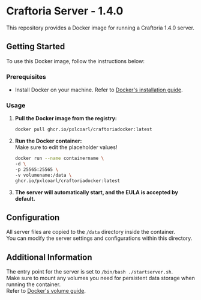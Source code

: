 # Craftoria Server - 1.4.0

This repository provides a Docker image for running a Craftoria 1.4.0 server.

## Getting Started

To use this Docker image, follow the instructions below:

### Prerequisites

- Install Docker on your machine. Refer to [Docker's installation guide](https://docs.docker.com/get-docker/).
  
### Usage

1. **Pull the Docker image from the registry:**
   ```bash
   docker pull ghcr.io/pxlcoarl/craftoriadocker:latest
   ```
2. **Run the Docker container:**   
   Make sure to edit the placeholder values!
   ```bash
   docker run --name containername \
   -d \
   -p 25565:25565 \
   -v volumename:/data \
   ghcr.io/pxlcoarl/craftoriadocker:latest
   ```
3. **The server will automatically start, and the EULA is accepted by default.**

## Configuration
   
All server files are copied to the `/data` directory inside the container.  
You can modify the server settings and configurations within this directory.

## Additional Information

The entry point for the server is set to `/bin/bash ./startserver.sh`.  
Make sure to mount any volumes you need for persistent data storage when running the container.   
Refer to [Docker's volume guide](https://docs.docker.com/engine/storage/volumes/#create-and-manage-volumes).